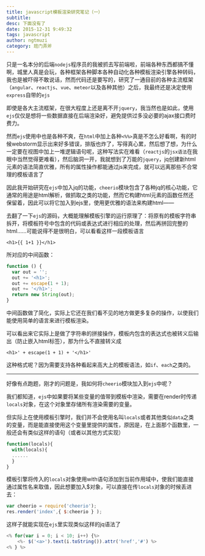 ```yaml
---
title: javascript模板渲染研究笔记（一）  
subtitle: 
desc: 下面没有了
date: 2015-12-31 9:49:32
tags: javascript
author: ngtmuzi  
category: 班门弄斧  
---
```

只是一名本分的后端`nodejs`程序员的我被抓去写前端啦，前端各种东西都搞不懂啊，城里人真是会玩，各种框架各种脚本各种自动化各种模板渲染引擎各种转码，我也是被吓得不敢说话，然而代码还是要写的，研究了一通目前的各种主流框架（`angular`、`reactjs`、`vue`、`meteor`以及各种其他）之后，我最终还是决定使用`express`自带的`ejs`
 
即使是各大主流框架，在很大程度上还是离不开`jquery`，我当然也是如此，使用`ejs`仅仅是想将一些数据直接在后端渲染好，避免提供过多没必要的ajax接口费时费力。

然而`ejs`使用中也是各种不爽，在`html`中加上各种`<%%>`真是不怎么好看啊，有的时候webstorm显示出来好多错误，排版也炸了，写得真心累，然后想了想，为什么一定要在视图中加上一堆逻辑语句呢，这种写法实在难看（`reactjs`的`jsx语法`在我眼中当然觉得更难看），然后脑洞一开，我就想到了万能的`jquery`，jq创建新html元素的语法简直优雅，所有的属性操作都能通过js来完成，就可以远离那些不合常理的模板语言了

因此我开始研究在`ejs`中加入jq的功能，`cheerio`模块包含了各种jq的核心功能，它通常的用途是html解析，做抓取之类的功能，然而它构建html元素的函数任然还保留着，因此可以将它加入到ejs里，使用更优雅的语法来构建html——

去翻了一下`ejs`的源码，大概能理解模板引擎的运行原理了：将原有的模板字符串拆开，将模板符号中包含的代码或表达式进行相应的处理，然后再拼回完整的html……可能说得不是很明白，可以看看这样一段模板语言
```ejs
<h1>{{ 1+1 }}</h1>
```
所对应的中间函数：
```javascript
function () {
  var out = '';
  out += '<h1>';
  out += escape(1 + 1);
  out += '</h1>';
  return new String(out);
}
```
中间函数做了简化，实际上它还在我们看不见的地方做更多复杂的操作，以使我们能使用简单的语言来进行模板渲染。

可以看出来它实际上是做了字符串的拼接操作，模板内包含的表达式也被转义后输出（防止嵌入html标签），那为什么不直接转义成

```'
<h1>' + escape(1 + 1) + '</h1>'
```
这种格式呢？因为需要支持各种看起来高大上的模板语法，如`if`、`each`之类的。

---

好像有点跑题，刚才的问题是，我如何将`cheerio`模块加入到`ejs`中呢？



我们都知道，`ejs`中如果要将某些变量的值带到模板中渲染，需要在render时传递`locals`对象，在这个对象里存储所有渲染需要的变量。

但实际上在使用模板引擎时，我们并不会使用名叫`locals`或者其他类似`data`之类的变量，而是能直接使用这个变量里提供的属性，原因是，在上面那个函数里，一般还会有类似这样的语句（或者以其他方式实现）
```javascript
function(locals){
  with(locals){
  ......
  }
}
```
模板引擎将传入的`locals`对象使用with语句添加到当前作用域中，使我们能直接通过属性名来取值，因此想要加入$对象，可以直接在传`locals`对象的时候丢进去：
```javascript
var cheerio = require('cheerio');
res.render('index',{ $:cheerio } );
```

这样子就能实现在`ejs`里实现类似这样的jq语法了
```javascript
<% for(var i = 0; i < 10; i++) {%>
    <%- $('<a>').text(i.toString()).attr('href','#') %>
<% } %>
```